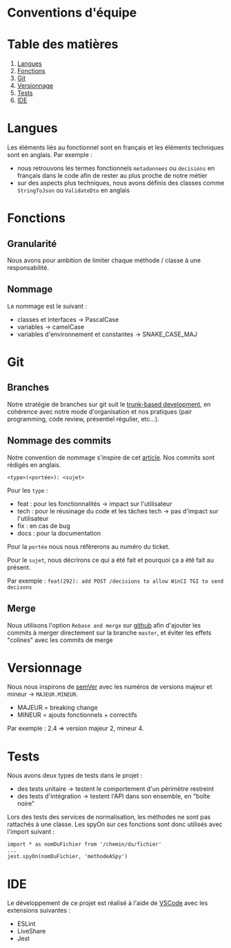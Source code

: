 # Conventions d'équipe

# Table des matières
1. [Langues](#langues)
2. [Fonctions](#fonctions)
3. [Git](#git)
4. [Versionnage](#versionnage)
5. [Tests](#tests)
6. [IDE](#ide)


# Langues <a name="langues">
Les éléments liés au fonctionnel sont en français et les éléments techniques sont en anglais.
Par exemple :
- nous retrouvons les termes fonctionnels `metadonnees` ou `decisions` en français dans le code afin de rester au plus proche de notre métier
- sur des aspects plus techniques, nous avons définis des classes comme `StringToJson` ou `ValidateDto` en anglais

# Fonctions <a name="fonctions"></a>
## Granularité

Nous avons pour ambition de limiter chaque méthode / classe à une responsabilité.

## Nommage

Le nommage est le suivant : 
- classes et interfaces &rarr; PascalCase
- variables &rarr; camelCase
- variables d'environnement et constantes &rarr; SNAKE_CASE_MAJ

# Git <a name="git"></a>
## Branches
Notre stratégie de branches sur git suit le [trunk-based development](https://trunkbaseddevelopment.com/), en cohérence avec notre mode d'organisation et nos pratiques (pair programming, code review, présentiel régulier, etc...).

## Nommage des commits
Notre convention de nommage s'inspire de cet [article](https://buzut.net/cours/versioning-avec-git/bien-nommer-ses-commits).
Nos commits sont rédigés en anglais.

`<type>(<portée>): <sujet>`

Pour les `type` :
- feat : pour les fonctionnalités &rarr; impact sur l'utilisateur
- tech : pour le réusinage du code et les tâches tech &rarr; pas d'impact sur l'utilisateur
- fix : en cas de bug 
- docs : pour la documentation

Pour la `portée` nous nous réfèrerons au numéro du ticket.

Pour le `sujet`, nous décrirons ce qui a été fait et pourquoi ça a été fait au présent.

Par exemple : `feat(292): add POST /decisions to allow WinCI TGI to send decisons`

## Merge
Nous utilisons l'option `Rebase and merge` sur [github](https://github.com/Cour-de-cassation) afin d'ajouter les commits à merger directement sur la branche `master`, et éviter les effets "colines" avec les commits de merge

# Versionnage <a name="versionnage"></a>

Nous nous inspirons de [semVer](https://semver.org/lang/fr/) avec les numéros de versions majeur et mineur &rarr; `MAJEUR.MINEUR`.

- MAJEUR = breaking change
- MINEUR = ajouts fonctionnels + correctifs

Par exemple : 2.4 => version majeur 2, mineur 4.

# Tests <a name="tests"></a>
Nous avons deux types de tests dans le projet : 
- des tests unitaire &rarr; testent le comportement d'un périmètre restreint
- des tests d'intégration &rarr; testent l'API dans son ensemble, en "boîte noire" 

Lors des tests des services de normalisation, les méthodes ne sont pas rattachés à une classe. Les spyOn sur ces fonctions sont donc utilisés avec l'import suivant :
```JS
import * as nomDuFichier from '/chemin/du/fichier'
...
jest.spyOn(nomDuFichier, 'methodeASpy')
```

# IDE <a name="IDE">
Le développement de ce projet est réalisé à l'aide de [VSCode](https://code.visualstudio.com/) avec les extensions suivantes :
 - ESLint
 - LiveShare
 - Jest